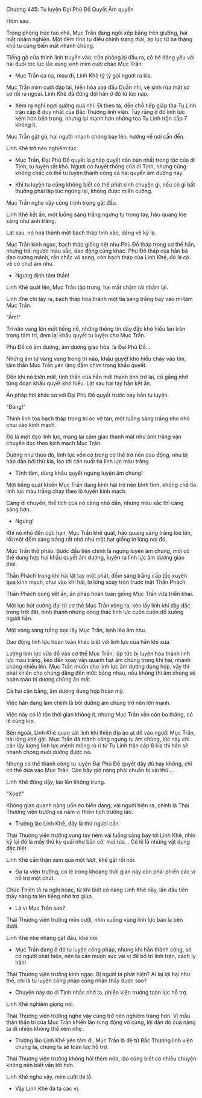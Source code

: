 




Chương 445: Tu luyện Đại Phù Đồ Quyết Âm quyển


Hôm sau.

Trong phòng trúc tao nhã, Mục Trần đang ngồi xếp bằng trên giường, hai mắt nhắm nghiền. Một đêm tĩnh tu điều chỉnh trạng thái, áp lực từ ba tháng khổ tu cũng biến mất nhanh chóng.

Tiếng gõ cửa thình lình truyền vào, cửa phòng bị đầu ra, cô bé đáng yêu với hai đuôi tóc lúc lắc xúng xính mỉm cười chào Mục Trần:

- Mục Trần ca ca, mau đi, Linh Khê tỷ tỷ gọi ngươi ra kìa.

Mục Trần mỉm cười đáp lại, hiền hòa xoa đầu Duẫn nhi, vệ sinh rửa mặt sơ sơ rồi ra ngoài. Linh Khê đã đứng đợi hắn ở đó từ lúc nào.

- Xem ra nghỉ ngơi sướng quá nhỉ. Đi theo ta, đến chỗ tiếp giáp tòa Tụ Linh trận cấp 8 duy nhất của Bắc Thương linh viện. Tuy rằng ở đó linh lực kém hơn bên trọng, nhưng lại mạnh hơn những tòa Tụ Linh trận cấp 7 không ít.

Mục Trần gật gù, hai người nhanh chóng bay lên, hướng về nơi cần đến.

Linh Khê trở nên nghiêm túc:

- Mục Trần, Đại Phù Đồ quyết là pháp quyết căn bản nhất trong tộc của dì Tịnh, tu luyện rất khó. Ngươi có huyết thống của dì Tịnh, nhưng cũng không chắc có thể tu luyện thành công cả hai quyển âm dương này.

- Khi tu luyện ta cũng không biết có thể phát sinh chuyện gì, nếu có gì bất thường phải lập tức ngừng lại, không được miễn cưỡng.

Mục Trần nghe vậy cũng trịnh trọng gật đầu.

Linh Khê kết ấn, một luồng sáng trắng ngưng tụ trong tay, hào quang lóe sáng như ánh trăng.

Lát sau, nó hóa thành một bạch tháp tinh xảo, dáng vẻ kỳ lạ.

Mục Trần kinh ngạc, bạch tháp giống hệt như Phù Đồ tháp trong cơ thể hắn, nhưng trái ngược màu sắc, dao động cũng khác. Phù Đồ tháp của hắn bá đạo cương mãnh, rắn chắc vô song, còn bạch tháp của Linh Khê, đó là có vẻ có chút âm nhu.

- Ngưng định tâm thần!

Linh Khê quát lên, Mục Trần tập trung, hai mắt chậm rãi nhắm lại.

Linh Khê chỉ tay ra, bạch tháp hóa thành một tia sáng trắng bay vào mi tâm Mục Trần.

"Ầm!"

Trí não vang lên một tiếng nổ, những thông tin dày đặc khó hiểu lan tràn trong tâm trí, đem lại khẩu quyết tu luyện cho Mục Trần.

Phù Đồ có âm dương, âm dương giao hòa, là Đại Phù Đồ...

Những âm tự vang vang trong trí não, khẩu quyết khó hiểu chảy vào tim, tâm thần Mục Trần yên lặng đắm chìm trong khẩu quyết.

Đến khi nó biến mất, tinh thần của hắn mới thanh tỉnh trở lại, cố gắng nhớ từng đoạn khẩu quyết khó hiểu. Lát sau hai tay hắn kết ấn.

Ấn pháp hơi khác so với Đại Phù Đồ quyết trước nay hắn tu luyện.

"Bang!"

Thình lình tòa bạch tháp trong trí óc vỡ tan, một luồng sáng trắng nho nhỏ chui vào kinh mạch.

Đó là một đạo linh lực, mang lại cảm giác thanh mát như ánh trăng vận chuyển dọc theo kịch mạch Mục Trần.

Dường như theo đó, linh lực vốn có trong cơ thể trở nên dao động, như bị hấp dẫn bởi thứ kia, lao tới cắn nuốt tia linh lực màu trắng.

- Tĩnh tâm, dùng khẩu quyết ngưng luyện âm chủng!

Một tiếng quát khiến Mục Trần đang kinh hãi trở nên bình tĩnh, khống chế tia linh lực màu trắng chạy theo lộ tuyến kinh mạch.

Càng di chuyển, thể tích của nó càng nhỏ dần, nhưng màu sắc thì càng sáng hơn.

- Ngưng!

Khi nó nhỏ đến cực hạn, Mục Trần khẽ quát, hào quang sáng trắng lóe lên, rồi một đốm sáng trắng rất nhỏ như một hạt giống lơ lửng nơi đó.

Mục Trần thở phào. Bước đầu tiên chính là ngưng luyện âm chủng, mới có thể dung hợp hai khẩu quyết âm dương, luyện ra linh lực âm dương giao thái.

Thần Phách trong khi hải lật tay một phát, đốm sáng trắng cấp tốc xuyên qua kinh mạch, chui vào khí hải, lơ lửng xoay tròn trước mặt Thần Phách.

Thần Phách cũng kết ấn, ấn pháp hoàn toàn giống Mục Trần vừa triển khai.

Một lực hút cường đại từ cơ thể Mục Trần xông ra, kéo lấy linh khí dày đặc trong trời đất, hình thành những dòng thác linh lực cuồn cuộn đổ xuống người hắn.

Một vòng sáng trắng bọc lấy Mục Trần, lạnh lẽo âm nhu.

Dao động linh lực hoàn toàn khác biệt với linh lực của hắn khi xưa.

Lượng linh lực vừa đổ vào cơ thể Mục Trần, lập tức bị luyện hóa thành linh lực màu trắng, kéo đến xoay vần quanh hạt âm chủng trong khí hải, nhanh chóng nhiều lên. Mục Trần muốn cho linh lực âm dương dung hợp, vậy thì phải khiến cho chúng dâng đến mức bằng nhau, nếu không thì âm chủng sẽ hoàn toàn bị dương chủng ăn mất.

Cả hai cân bằng, âm dương dung hợp hoàn mỹ.

Việc hắn đang làm chính là bồi dưỡng âm chủng trở nên lớn mạnh.

Việc này có lẽ tốn thời gian không ít, nhưng Mục Trần vẫn còn ba tháng, có lẽ cũng kịp.

Bên ngoài, Linh Khê quan sát linh khí thiên địa ào ạt đổ vào người Mục Trần, hài lòng khẽ gật. Mục Trần đã thành công ngưng tụ âm chủng, lúc này chỉ cần lấy lượng linh lực mênh mông rò rỉ từ Tụ Linh trận cấp 8 kia thì hắn sẽ nhanh chóng nuôi dưỡng được nó.

Nhưng có thể thành công tu luyện Đại Phù Đồ quyết đầy đủ hay không, chỉ có thể dựa vào Mục Trần. Còn bây giờ nàng phải chuẩn bị vài thứ....

Linh Khê đứng dậy, lao lên không trung.

"Xoẹt!"

Không gian quanh nàng uốn éo biến dạng, vài người hiện ra, chính là Thái Thương viện trưởng và năm vị thiên tịch trưởng lão.

- Trưởng lão Linh Khê, đây là thứ ngươi cần.

Thái Thương viện trưởng vung tay ném vài luồng sáng bay tới Linh Khê, nhìn kỹ lại đó là mấy thứ kỳ quái như bàn cờ, mai rùa... Có lẽ là những vật dụng đặc biệt.

Linh Khê cẩn thận xem qua một lượt, khẽ gật rồi nói:

- Đa tạ viện trưởng, có lẽ trong khoảng thời gian này còn phải phiền các vị hỗ trợ một chút.

Chúc Thiên tỏ ra nghi hoặc, từ khi biết cô nàng Linh Khê này, lần đầu tiên thấy nàng ta lên tiếng nhờ trợ giúp.

- Là vì Mục Trần sao?

Thái Thương viện trưởng mỉm cười, nhìn xuống vùng linh lực bao la bên dưới.

Linh Khê nhẹ nhàng gật đầu, khẽ nói:

- Mục Trần đang ở đó tu luyện công pháp, nhưng khi hắn thành công, sẽ có người phát hiện, nên ta cần mượn sức vài vị để bố trí linh trận, cách ly hắn!

Thái Thương viện trưởng kinh ngạc. Bị người ta phát hiện? Ai lại lợi hại như thế, chỉ là tu luyện công pháp cũng nhận thấy được sao?

- Chuyện này do dì Tịnh nhắc nhở ta, phiền viện trưởng toàn lực hỗ trợ.

Linh Khê nghiêm giọng nói.

Thái Thương viện trưởng nghe vậy cũng trở nên nghiêm trang hơn. Vị mẫu thân thần bí của Mục Trần khiến lão rung động vô cùng, lời dặn dò của nàng ta dĩ nhiên không thể xem nhẹ.

- Trưởng lão Linh Khê yên tâm đi, Mục Trần là đệ tử Bắc Thương linh viện chúng ta, chúng ta sẽ toàn lực hỗ trợ.

Thái Thương viện trưởng không hỏi thêm nữa, lão cũng biết có nhiều chuyện không nên biết vẫn tốt hơn.

Linh Khê nghe vậy, mỉm cười thi lễ.

- Vậy Linh Khê đa tạ các vị.




